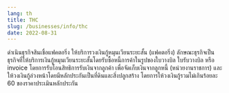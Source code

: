 ```yaml
---
lang: th
title: THC
slug: /businesses/info/thc
date: 2022-08-31
---
```


ดำเนินธุรกิจสินเชื่อแฟคตอริ่ง ให้บริการวงเงินกู้หมุนเวียนระยะสั้น (แฟคตอริ่ง) ลักษณะธุรกิจเป็นธุรกิจที่ให้บริการเงินกู้หมุนเวียนระยะสั้นโดยรับซื้อหนี้การค้าในรูปของใบวางบิล ใบรับวางบิล หรือ invoice โดยการรับโอนสิทธิการรับเงินจากลูกค้า เพื่อจัดเก็บเงินจากลูกหนี้ (หน่วยงานราชการ) และให้วงเงินกู้ล่วงหน้าโดยมีหลักประกันเป็นที่ดินและสิ่งปลูกสร้าง โดยการให้วงเงินกู้รวมไม่เกินร้อยละ 60 ของราคาประเมินหลักประกัน
